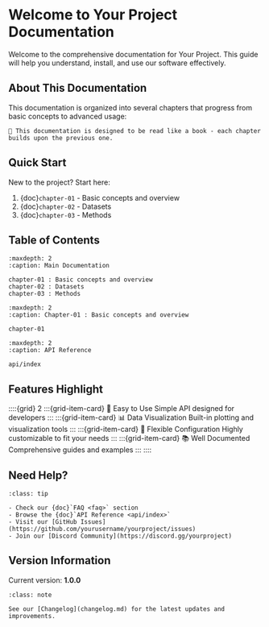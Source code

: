# Welcome to Your Project Documentation

Welcome to the comprehensive documentation for Your Project. This guide will help you understand, install, and use our software effectively.

## About This Documentation

This documentation is organized into several chapters that progress from basic concepts to advanced usage:

```{note}
📖 This documentation is designed to be read like a book - each chapter builds upon the previous one.
```

## Quick Start

New to the project? Start here:

1. {doc}`chapter-01` - Basic concepts and overview
2. {doc}`chapter-02` - Datasets
3. {doc}`chapter-03` - Methods

## Table of Contents

```{toctree}
:maxdepth: 2
:caption: Main Documentation

chapter-01 : Basic concepts and overview
chapter-02 : Datasets
chapter-03 : Methods
```

```{toctree}
:maxdepth: 2
:caption: Chapter-01 : Basic concepts and overview

chapter-01
```

```{toctree}
:maxdepth: 2
:caption: API Reference

api/index
```

## Features Highlight

::::{grid} 2
:::{grid-item-card} 🚀 Easy to Use
Simple API designed for developers
:::
:::{grid-item-card} 📊 Data Visualization
Built-in plotting and visualization tools
:::
:::{grid-item-card} 🔧 Flexible Configuration
Highly customizable to fit your needs
:::
:::{grid-item-card} 📚 Well Documented
Comprehensive guides and examples
:::
::::

## Need Help?

```{admonition} Getting Support
:class: tip

- Check our {doc}`FAQ <faq>` section
- Browse the {doc}`API Reference <api/index>`
- Visit our [GitHub Issues](https://github.com/yourusername/yourproject/issues)
- Join our [Discord Community](https://discord.gg/yourproject)
```

## Version Information

Current version: **1.0.0**

```{admonition} What's New
:class: note

See our [Changelog](changelog.md) for the latest updates and improvements.
```
